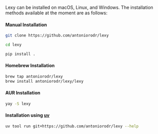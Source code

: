 Lexy can be installed on macOS, Linux, and Windows. The installation methods available at the moment are as follows:

#### Manual Installation

```bash
git clone https://github.com/antoniorodr/lexy

cd lexy

pip install .
```

#### Homebrew Installation

```bash
brew tap antoniorodr/lexy
brew install antoniorodr/lexy/lexy
```

#### AUR Installation

```bash
yay -S lexy
```

#### Installation using [uv](https://docs.astral.sh/uv/)

```bash
uv tool run git+https://github.com/antoniorodr/lexy --help
```
